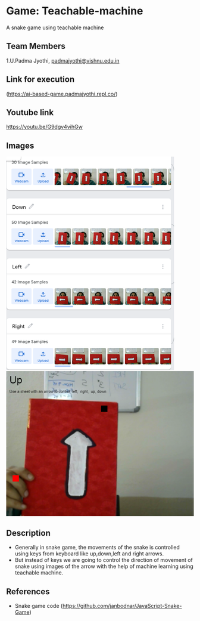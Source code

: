 # Game: Teachable-machine
A snake game using teachable machine
  
  
## Team Members
1.U.Padma Jyothi, padmajyothi@vishnu.edu.in


## Link for execution
(https://ai-based-game.padmajyothi.repl.co/)

## Youtube link
https://youtu.be/G9dgv4vihGw


## Images
![Input](https://github.com/PadmaJyothi-U/Game---Teachable-machine/blob/main/Model%20input.PNG)
![Output](https://github.com/PadmaJyothi-U/Game---Teachable-machine/blob/main/Output.PNG)


## Description
* Generally in snake game, the movements of the snake is controlled using keys from keyboard like up,down,left and right arrows.
* But instead of keys we are going to control the direction of movement of snake using images of the arrow with the help of machine learning using teachable machine.

## References
* Snake game code (https://github.com/janbodnar/JavaScript-Snake-Game)

